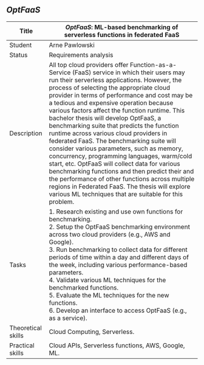 ## *OptFaaS*

| Title | ***OptFaaS*: ML-based benchmarking of serverless functions in federated FaaS** |
| - | - | 
| Student | Arne Pawlowski | 
| Status | Requirements analysis | 
| Description | All top cloud providers offer Function-as-a-Service (FaaS) service in which their users may run their serverless applications. However, the process of selecting the appropriate cloud provider in terms of performance and cost may be a tedious and expensive operation because various factors affect the function runtime. This bachelor thesis will develop OptFaaS, a benchmarking suite that predicts the function runtime across various cloud providers in federated FaaS. The benchmarking suite will consider various parameters, such as memory, concurrency, programming languages, warm/cold start, etc. OptFaaS will collect data for various benchmarking functions and then predict their and the performance of other functions across multiple regions in Federated FaaS. The thesis will explore various ML techniques that are suitable for this problem.|
|Tasks| 1. Research existing and use own functions for benchmarking.<br> 2. Setup the OptFaaS benchmarking environment across two cloud providers (e.g., AWS and Google). <br> 3. Run benchmarking to collect data for different periods of time within a day and different days of the week, including various performance-based parameters.<br> 4. Validate various ML techniques for the benchmarked functions.<br> 5. Evaluate the ML techniques for the new functions.<br> 6. Develop an interface to access OptFaaS (e.g., as a service).|
| Theoretical skills | Cloud Computing, Serverless. | 
| Practical skills | Cloud APIs, Serverless functions, AWS, Google, ML.|

